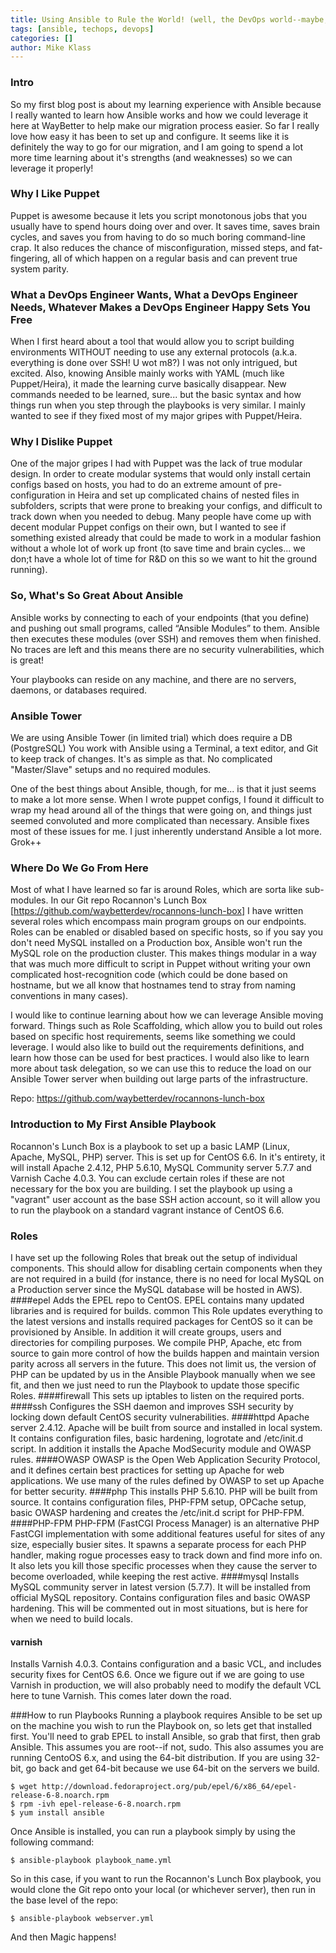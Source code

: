 ```yaml
---
title: Using Ansible to Rule the World! (well, the DevOps world--maybe, I guess)
tags: [ansible, techops, devops]
categories: []
author: Mike Klass
---
```


### Intro
So my first blog post is about my learning experience with Ansible because I really wanted to learn how Ansible works and how we could leverage it here at WayBetter to help make our migration process easier. So far I really love how easy it has been to set up and configure. It seems like it is definitely the way to go for our migration, and I am going to spend a lot more time learning about it's strengths (and weaknesses) so we can leverage it properly!

### Why I Like Puppet
Puppet is awesome because it lets you script monotonous jobs that you usually have to spend hours doing over and over. It saves time, saves brain cycles, and saves you from having to do so much boring command-line crap. It also reduces the chance of misconfiguration, missed steps, and fat-fingering, all of which happen on a regular basis and can prevent true system parity.

### What a DevOps Engineer Wants, What a DevOps Engineer Needs, Whatever Makes a DevOps Engineer Happy Sets You Free
When I first heard about a tool that would allow you to script building environments WITHOUT needing to use any external protocols (a.k.a. everything is done over SSH! U wot m8?) I was not only intrigued, but excited. Also, knowing Ansible mainly works with YAML (much like Puppet/Heira), it made the learning curve basically disappear. New commands needed to be learned, sure... but the basic syntax and how things run when you step through the playbooks is very similar. I mainly wanted to see if they fixed most of my major gripes with Puppet/Heira.

### Why I Dislike Puppet
One of the major gripes I had with Puppet was the lack of true modular design. In order to create modular systems that would only install certain configs based on hosts, you had to do an extreme amount of pre-configuration in Heira and set up complicated chains of nested files in subfolders, scripts that were prone to breaking your configs, and difficult to track down when you needed to debug. Many people have come up with decent modular Puppet configs on their own, but I wanted to see if something existed already that could be made to work in a modular fashion without a whole lot of work up front (to save time and brain cycles... we don;t have a whole lot of time for R&D on this so we want to hit the ground running).

### So, What's So Great About Ansible
Ansible works by connecting to each of your endpoints (that you define) and pushing out small programs, called “Ansible Modules” to them. Ansible then executes these modules (over SSH) and removes them when finished. No traces are left and this means there are no security vulnerabilities, which is great!

Your playbooks can reside on any machine, and there are no servers, daemons, or databases required.

### Ansible Tower
We are using Ansible Tower (in limited trial) which does require a DB (PostgreSQL)
You work with Ansible using a Terminal, a text editor, and Git to keep track of changes. It's as simple as that. No complicated "Master/Slave" setups and no required modules.

One of the best things about Ansible, though, for me... is that it just seems to make a lot more sense. When I wrote puppet configs, I found it difficult to wrap my head around all of the things that were going on, and things just seemed convoluted and more complicated than necessary. Ansible fixes most of these issues for me. I just inherently understand Ansible a lot more. Grok++

### Where Do We Go From Here
Most of what I have learned so far is around Roles, which are sorta like sub-modules. In our Git repo Rocannon's Lunch Box [https://github.com/waybetterdev/rocannons-lunch-box] I have written several roles which encompass main program groups on our endpoints. Roles can be enabled or disabled based on specific hosts, so if you say you don't need MySQL installed on a Production box, Ansible won't run the MySQL role on the production cluster. This makes things modular in a way that was much more difficult to script in Puppet without writing your own complicated host-recognition code (which could be done based on hostname, but we all know that hostnames tend to stray from naming conventions in many cases).

I would like to continue learning about how we can leverage Ansible moving forward. Things such as Role Scaffolding, which allow you to build out roles based on specific host requirements, seems like something we could leverage. I would also like to build out the requirements definitions, and learn how those can be used for best practices. I would also like to learn more about task delegation, so we can use this to reduce the load on our Ansible Tower server when building out large parts of the infrastructure.

Repo: https://github.com/waybetterdev/rocannons-lunch-box

### Introduction to My First Ansible Playbook
Rocannon's Lunch Box is a playbook to set up a basic LAMP (Linux, Apache, MySQL, PHP) server. This is set up for CentOS 6.6.
In it's entirety, it will install Apache 2.4.12, PHP 5.6.10, MySQL Community server 5.7.7 and Varnish Cache 4.0.3.
You can exclude certain roles if these are not necessary for the box you are building.
I set the playbook up using a "vagrant" user account as the base SSH action account, so it will allow you to run the playbook on a standard vagrant instance of CentOS 6.6.

### Roles
I have set up the following Roles that break out the setup of individual components. This should allow for disabling certain components when they are not required in a build (for instance, there is no need for local MySQL on a Production server since the MySQL database will be hosted in AWS).
####epel
Adds the EPEL repo to CentOS. EPEL contains many updated libraries and is required for builds.
common
This Role updates everything to the latest versions and installs required packages for CentOS so it can be provisioned by Ansible. In addition it will create groups, users and directories for compiling purposes. We compile PHP, Apache, etc from source to gain more control of how the builds happen and maintain version parity across all servers in the future. This does not limit us, the version of PHP can be updated by us in the Ansible Playbook manually when we see fit, and then we just need to run the Playbook to update those specific Roles.
####firewall
This sets up iptables to listen on the required ports.
####ssh
Configures  the SSH daemon and improves SSH security by locking down default CentOS security vulnerabilities. 
####httpd
Apache server 2.4.12. Apache will be built from source and installed in local system. It contains configuration files, basic hardening, logrotate and /etc/init.d script. In addition it installs the Apache ModSecurity module and OWASP rules.
####OWASP
OWASP is the Open Web Application Security Protocol, and it defines certain best practices for setting up Apache for web applications. We use many of the rules defined by OWASP to set up Apache for better security.
####php
This installs PHP 5.6.10. PHP will be built from source. It contains configuration files, PHP-FPM setup, OPCache setup, basic OWASP hardening and creates the /etc/init.d script for PHP-FPM.
####PHP-FPM
PHP-FPM (FastCGI Process Manager) is an alternative PHP FastCGI implementation with some additional features useful for sites of any size, especially busier sites. It spawns a separate process for each PHP handler, making rogue processes easy to track down and find more info on. It also lets you kill those specific processes when they cause the server to become overloaded, while keeping the rest active.
####mysql
Installs MySQL community server in latest version (5.7.7). It will be installed from official MySQL repository. Contains configuration files and basic OWASP hardening. This will be commented out in most situations, but is here for when we need to build locals.
#### varnish
Installs Varnish 4.0.3. Contains configuration and a basic VCL, and includes security fixes for CentOS 6.6. Once we figure out if we are going to use Varnish in production, we will also probably need to modify the default VCL here to tune Varnish. This comes later down the road.

###How to run Playbooks
Running a playbook requires Ansible to be set up on the machine you wish to run the Playbook on, so lets get that installed first. You'll need to grab EPEL to install Ansible, so grab that first, then grab Ansible. This assumes you are root--if not, sudo. This also assumes you are running CentoOS 6.x, and using the 64-bit distribution. If you are using 32-bit, go back and get 64-bit because we use 64-bit on the servers we build.

	$ wget http://download.fedoraproject.org/pub/epel/6/x86_64/epel-release-6-8.noarch.rpm
	$ rpm -ivh epel-release-6-8.noarch.rpm
	$ yum install ansible

Once Ansible is installed, you can run a playbook simply by using the following command:

	$ ansible-playbook playbook_name.yml

So in this case, if you want to run the Rocannon's Lunch Box playbook, you would clone the Git repo onto your local (or whichever server), then run in the base level of the repo:

	$ ansible-playbook webserver.yml

And then Magic happens!